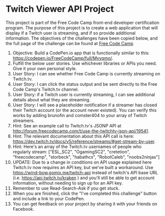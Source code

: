 # Twitch Viewer API Project

This project is part of the Free Code Camp front-end developer certification program. The purpose of this project is to
create a web application that will display if a Twitch user is streaming, and if so provide additional information.
The objectives of the challenges have been copied below, and the full page of the challenge can be found at
[Free Code Camp](https://www.freecodecamp.com/challenges/use-the-twitchtv-json-api)

1. Objective: Build a CodePen.io app that is functionally similar to this: https://codepen.io/FreeCodeCamp/full/Myvqmo/.
2. Fulfill the below user stories. Use whichever libraries or APIs you need. Give it your own personal style.
3. User Story: I can see whether Free Code Camp is currently streaming on Twitch.tv.
4. User Story: I can click the status output and be sent directly to the Free Code Camp's Twitch.tv channel.
5. User Story: if a Twitch user is currently streaming, I can see additional details about what they are streaming.
6. User Story: I will see a placeholder notification if a streamer has closed their Twitch account (or the account never existed). You can verify this works by adding brunofin and comster404 to your array of Twitch streamers.
7. Hint: See an example call to Twitch.tv's JSONP API at http://forum.freecodecamp.com/t/use-the-twitchtv-json-api/19541.
8. Hint: The relevant documentation about this API call is here: https://dev.twitch.tv/docs/v5/reference/streams/#get-stream-by-user.
9. Hint: Here's an array of the Twitch.tv usernames of people who regularly stream: ["ESL_SC2", "OgamingSC2", "cretetion", "freecodecamp", "storbeck", "habathcx", "RobotCaleb", "noobs2ninjas"]
10. UPDATE: Due to a change in conditions on API usage explained here Twitch.tv now requires an API key, but we've built a workaround. Use https://wind-bow.gomix.me/twitch-api instead of twitch's API base URL (i.e. https://api.twitch.tv/kraken ) and you'll still be able to get account information, without needing to sign up for an API key.
11. Remember to use Read-Search-Ask if you get stuck.
12. When you are finished, click the "I've completed this challenge" button and include a link to your CodePen.
13. You can get feedback on your project by sharing it with your friends on Facebook.

